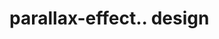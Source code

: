 # parallax-effect.. design                                                                                                                                                                                                                                                                                                  
                                     

